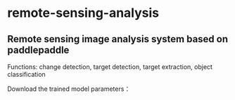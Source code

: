 # remote-sensing-analysis

## Remote sensing image analysis system based on paddlepaddle

Functions: change detection, target detection, target extraction, object classification

Download the trained model parameters：
